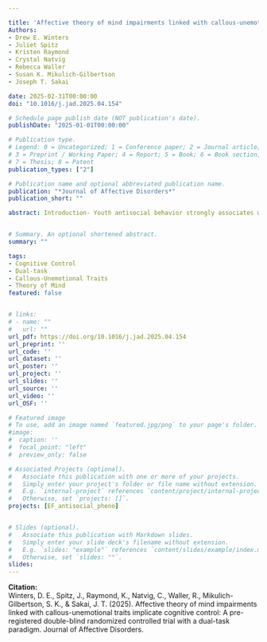 ```yaml
---

title: 'Affective theory of mind impairments linked with callous-unemotional traits implicate cognitive control: A pre-registered double-blind randomized controlled trial with a dual-task paradigm'
Authors: 
- Drew E. Winters
- Juliet Spitz
- Kristen Raymond
- Crystal Natvig
- Rebecca Waller
- Susan K. Mikulich-Gilbertson
- Joseph T. Sakai

date: 2025-02-31T00:00:00
doi: "10.1016/j.jad.2025.04.154"

# Schedule page publish date (NOT publication's date).
publishDate: "2025-01-01T00:00:00"

# Publication type.
# Legend: 0 = Uncategorized; 1 = Conference paper; 2 = Journal article;
# 3 = Preprint / Working Paper; 4 = Report; 5 = Book; 6 = Book section;
# 7 = Thesis; 8 = Patent
publication_types: ["2"]

# Publication name and optional abbreviated publication name.
publication: "*Journal of Affective Disorders*"
publication_short: ""

abstract: Introduction- Youth antisocial behavior strongly associates with conduct problems (CP) and callous-unemotional (CU) traits. While CP has links to broad cognitive impairments, CU traits have specific links with cognitive control and affective theory of mind (ToM) difficulties. Evidence suggests cognitive control limitations impact affective processing in ToM amongst youth with elevated CU traits. Here we sought to improve on those initial findings by leveraging a randomized dual-task (within-trial) design to replicate and extend prior findings. Methods- In this double-blind, randomized controlled trial, 85 participants (47 % female) were stratified by sex and CU trait severity. The study employed a ToM task with cognitive, affective, and physical conditions, combined with an inhibitory processing task to tax cognitive control. Participants completed single and dual-task trials, counterbalanced to test within-subject effects. Primary hypotheses were tested with both CP and CU traits in the same model using repeated measure mixed effects to examine changes in accuracy and reaction time. Results- CU traits were uniquely associated with greater impairments in affective ToM under dual-task conditions, reflecting increased difficulty integrating affective information when cognitive demands were increased. CP associated with lower single ToM performance but no change during dual-task trials. Notably, participants resilient to dual-task effects reported fewer antisocial behaviors, even with elevated CU traits. Limitations- While appropriately powered for study aims, the sample was underpowered to detect any potential primary and secondary variant interactions on study outcomes. Conclusions- These findings support a CU trait specific cognitive-affective interaction as a mechanism critical for understanding youth antisocial behavior.


# Summary. An optional shortened abstract.
summary: ""

tags:
- Cognitive Control
- Dual-task
- Callous-Unemotional Traits
- Theory of Mind
featured: false


# links:
# - name: ""
#   url: ""
url_pdf: https://doi.org/10.1016/j.jad.2025.04.154
url_preprint: ''
url_code: ''
url_dataset: ''
url_poster: ''
url_project: ''
url_slides: ''
url_source: ''
url_video: ''
url_OSF: ''

# Featured image
# To use, add an image named `featured.jpg/png` to your page's folder. 
#image:
#  caption: ''
#  focal_point: "left"
#  preview_only: false

# Associated Projects (optional).
#   Associate this publication with one or more of your projects.
#   Simply enter your project's folder or file name without extension.
#   E.g. `internal-project` references `content/project/internal-project/index.md`.
#   Otherwise, set `projects: []`.
projects: [EF_antisocial_pheno]


# Slides (optional).
#   Associate this publication with Markdown slides.
#   Simply enter your slide deck's filename without extension.
#   E.g. `slides: "example"` references `content/slides/example/index.md`.
#   Otherwise, set `slides: ""`.
slides: 
---
```

**Citation:**  
Winters, D. E., Spitz, J., Raymond, K., Natvig, C., Waller, R., Mikulich-Gilbertson, S. K., & Sakai, J. T. (2025). Affective theory of mind impairments linked with callous-unemotional traits implicate cognitive control: A pre-registered double-blind randomized controlled trial with a dual-task paradigm. Journal of Affective Disorders.

